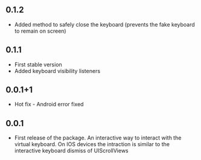 ## 0.1.2
* Added method to safely close the keyboard (prevents the fake keyboard to remain on screen)

## 0.1.1
* First stable version
* Added keyboard visibility listeners

## 0.0.1+1

* Hot fix - Android error fixed

## 0.0.1

* First release of the package. 
An interactive way to interact with the virtual keyboard. 
On IOS devices the intraction is similar to the interactive keyboard dismiss of UIScrollViews 
